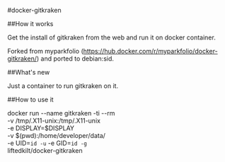 #docker-gitkraken

##How it works

Get the install of gitkraken from the web and run it on docker container. 

Forked from myparkfolio (https://hub.docker.com/r/myparkfolio/docker-gitkraken/) and ported to debian:sid.

##What's new

Just a container to run gitkraken on it.

##How to use it

 docker run --name gitkraken -ti --rm \
   -v /tmp/.X11-unix:/tmp/.X11-unix \
   -e DISPLAY=$DISPLAY \
   -v $(pwd):/home/developer/data/ \
   -e UID=`id -u` -e GID=`id -g` \
   liftedkilt/docker-gitkraken
